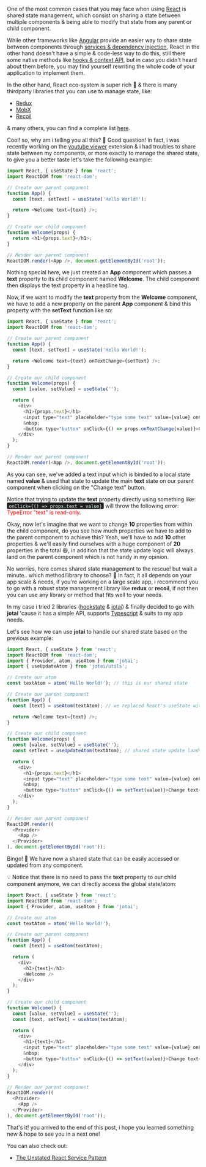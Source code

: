 One of the most common cases that you may face when using [React](https://reactjs.org) is shared state management, which consist on sharing a state between multiple components & being able to modify that state from any parent or child component.

While other frameworks like [Angular](https://angular.io) provide an easier way to share state between components through [services & dependency injection](https://angular.io/guide/architecture-services#introduction-to-services-and-dependency-injection), React in the other hand doesn't have a simple & code-less way to do this, still there some native methods like [hooks & context API](https://medium.com/simply/state-management-with-react-hooks-and-context-api-at-10-lines-of-code-baf6be8302c), but in case you didn't heard about them before, you may find yourself rewriting the whole code of your application to implement them.

In the other hand, React eco-system is super rich 🤩 & there is many thirdparty libraries that you can use to manage state, like:
- [Redux](https://redux.js.org/)
- [MobX](https://mobx.js.org/)
- [Recoil](https://recoiljs.org/)

& many others, you can find a complete list [here](https://github.com/cs01/awesome-react-state-management-tools).

Cool! so, why am i telling you all this? 🤔 Good question! In fact, i was recently working on the [youtube viewer](https://github.com/AXeL-dev/youtube-viewer) extension & i had troubles to share state between my components, or more exactly to manage the shared state, to give you a better taste let's take the following example:

```javascript
import React, { useState } from 'react';
import ReactDOM from 'react-dom';

// Create our parent component
function App() {
  const [text, setText] = useState('Hello World!');

  return <Welcome text={text} />;
}

// Create our child component
function Welcome(props) {
  return <h1>{props.text}</h1>;
}

// Render our parent component
ReactDOM.render(<App />, document.getElementById('root'));
```

Nothing special here, we just created an **App** component which passes a **text** property to its child component named **Welcome**. The child component then displays the text property in a headline tag.

Now, if we want to modify the **text** property from the **Welcome** component, we have to add a new property on the parent **App** component & bind this property with the **setText** function like so:

```javascript
import React, { useState } from 'react';
import ReactDOM from 'react-dom';

// Create our parent component
function App() {
  const [text, setText] = useState('Hello World!');

  return <Welcome text={text} onTextChange={setText} />;
}

// Create our child component
function Welcome(props) {
  const [value, setValue] = useState('');

  return (
    <div>
      <h1>{props.text}</h1>
      <input type="text" placeholder="type some text" value={value} onChange={(event) => setValue(event.target.value)} />
      &nbsp;
      <button type="button" onClick={() => props.onTextChange(value)}>Change text</button>
    </div>
  );
}

// Render our parent component
ReactDOM.render(<App />, document.getElementById('root'));
```
As you can see, we've added a text input which is binded to a local state named **value** & used that state to update the main **text** state on our parent component when clicking on the "Change text" button.

Notice that trying to update the **text** property directly using something like: <span style="background-color: #212121; color: #EEFFFF; padding: 0 5px; border-radius: 3px; font-size: 14px">`onClick={() => props.text = value}`</span> will throw the following error: <span style="color: red">TypeError "text" is read-only</span>.

Okay, now let's imagine that we want to change **10** properties from within the child component, do you see how much properties we have to add to the parent component to achieve this? Yeah, we'll have to add **10** other properties & we'll easily find ourselves with a huge component of **20** properties in the total 😆, in addition that the state update logic will always land on the parent component which is not handy in my opinion.

No worries, here comes shared state management to the rescue! but wait a minute.. which method/library to choose? 🤔 In fact, it all depends on your app scale & needs, if you're working on a large scale app, i recommend you to go with a robust state management library like **redux** or **recoil**, if not then you can use any library or method that fits well to your needs.

In my case i tried 2 libraries ([hookstate](https://hookstate.js.org/) & [jotai](https://github.com/pmndrs/jotai)) & finally decided to go with **jotai** 'cause it has a simple API, supports [Typescript](https://www.typescriptlang.org/) & suits to my app needs.

Let's see how we can use **jotai** to handle our shared state based on the previous example:

```javascript
import React, { useState } from 'react';
import ReactDOM from 'react-dom';
import { Provider, atom, useAtom } from 'jotai';
import { useUpdateAtom } from 'jotai/utils';

// Create our atom
const textAtom = atom('Hello World!'); // this is our shared state

// Create our parent component
function App() {
  const [text] = useAtom(textAtom); // we replaced React's useState with jotai's useAtom

  return <Welcome text={text} />;
}

// Create our child component
function Welcome(props) {
  const [value, setValue] = useState('');
  const setText = useUpdateAtom(textAtom); // shared state update lands on the child component now

  return (
    <div>
      <h1>{props.text}</h1>
      <input type="text" placeholder="type some text" value={value} onChange={(e) => setValue(e.target.value)} />
      &nbsp;
      <button type="button" onClick={() => setText(value)}>Change text</button>
    </div>
  );
}

// Render our parent component
ReactDOM.render((
  <Provider>
    <App />
  </Provider>
), document.getElementById('root'));
```

Bingo! 🎉 We have now a shared state that can be easily accessed or updated from any component.

💡 Notice that there is no need to pass the **text** property to our child component anymore, we can directly access the global state/atom:

```javascript
import React, { useState } from 'react';
import ReactDOM from 'react-dom';
import { Provider, atom, useAtom } from 'jotai';

// Create our atom
const textAtom = atom('Hello World!');

// Create our parent component
function App() {
  const [text] = useAtom(textAtom);

  return (
    <div>
      <h3>{text}</h3>
      <Welcome />
    </div>
  );
}

// Create our child component
function Welcome() {
  const [value, setValue] = useState('');
  const [text, setText] = useAtom(textAtom);

  return (
    <div>
      <h1>{text}</h1>
      <input type="text" placeholder="type some text" value={value} onChange={(e) => setValue(e.target.value)} />
      &nbsp;
      <button type="button" onClick={() => setText(value)}>Change text</button>
    </div>
  );
}

// Render our parent component
ReactDOM.render((
  <Provider>
    <App />
  </Provider>
), document.getElementById('root'));
```

That's it! you arrived to the end of this post, i hope you learned something new & hope to see you in a next one!

You can also check out:

- [The Unstated React Service Pattern](https://hmh.engineering/the-unstated-react-service-pattern-786ea6168d1d)

